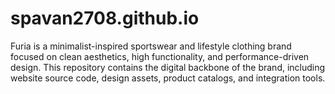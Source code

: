 # spavan2708.github.io
Furia is a minimalist-inspired sportswear and lifestyle clothing brand focused on clean aesthetics, high functionality, and performance-driven design. This repository contains the digital backbone of the brand, including website source code, design assets, product catalogs, and integration tools.
